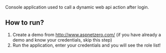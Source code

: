 Console application used to call a dynamic web api action after login.

How to run?
-----------

1. Create a demo from http://www.aspnetzero.com/ (if you have already a demo and know your credentials, skip this step)
2. Run the application, enter your credentials and you will see the role list!